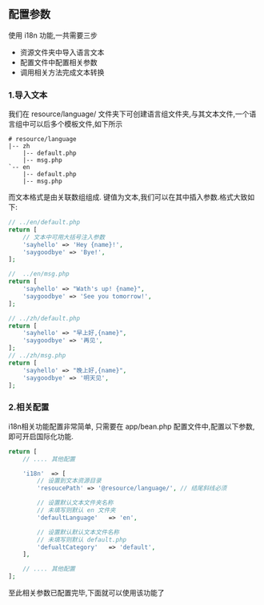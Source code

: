 ## 配置参数
使用 i18n 功能,一共需要三步

- 资源文件夹中导入语言文本
- 配置文件中配置相关参数
- 调用相关方法完成文本转换


### 1.导入文本
我们在 resource/language/ 文件夹下可创建语言组文件夹,与其文本文件,一个语言组中可以后多个模板文件,如下所示
``` shell
# resource/language
|-- zh
    |-- default.php
    |-- msg.php
`-- en
    |-- default.php
    |-- msg.php
```

而文本格式是由关联数组组成.
键值为文本,我们可以在其中插入参数.格式大致如下:
``` php
// ../en/default.php
return [
    // 文本中可用大括号注入参数
    'sayhello' => 'Hey {name}!',
    'saygoodbye' => 'Bye!',
];

//  ../en/msg.php
return [
    'sayhello' => "Wath's up! {name}",
    'saygoodbye' => 'See you tomorrow!',
];

// ../zh/default.php
return [
    'sayhello' => "早上好,{name}",
    'saygoodbye' => '再见',
];
// ../zh/msg.php
return [
    'sayhello' => "晚上好,{name}",
    'saygoodbye' => '明天见',
];
```
### 2.相关配置

i18n相关功能配置非常简单,
只需要在 app/bean.php 配置文件中,配置以下参数,即可开启国际化功能.
``` php
return [
    // .... 其他配置

    'i18n'  => [
        // 设置到文本资源目录
        'resoucePath' => '@resource/language/', // 结尾斜线必须

        // 设置默认文本文件夹名称
        // 未填写则默认 en 文件夹
        'defaultLanguage'   => 'en',

        // 设置默认默认文本文件名称
        // 未填写则默认 default.php
        'defualtCategory'   => 'default',
    ],

    // .... 其他配置
];
```
至此相关参数已配置完毕,下面就可以使用该功能了
